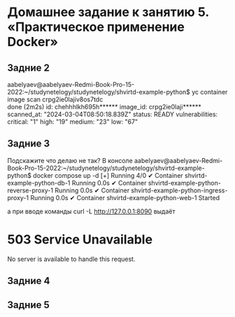 # Домашнее задание к занятию 5. «Практическое применение Docker»

## Задние 2
aabelyaev@aabelyaev-Redmi-Book-Pro-15-2022:~/studynetelogy/studynetelogy/shvirtd-example-python$ yc container image scan crpg2ie0lajiv8os7tdc         
done (2m2s)
id: chehhhlkh695h******
image_id: crpg2ie0laji******
scanned_at: "2024-03-04T08:50:18.839Z"
status: READY
vulnerabilities:
  critical: "1"
  high: "19"
  medium: "23"
  low: "67"

## Задние 3
Подскажите что делаю не так?
В консоле 
aabelyaev@aabelyaev-Redmi-Book-Pro-15-2022:~/studynetelogy/studynetelogy/shvirtd-example-python$ docker compose up -d
[+] Running 4/0
 ✔ Container shvirtd-example-python-db-1             Running                                                                                   0.0s 
 ✔ Container shvirtd-example-python-reverse-proxy-1  Running                                                                                   0.0s 
 ✔ Container shvirtd-example-python-ingress-proxy-1  Running                                                                                   0.0s 
 ✔ Container shvirtd-example-python-web-1            Started  


 а при вводе команды curl -L http://127.0.0.1:8090 выдаёт <html><body><h1>503 Service Unavailable</h1>
No server is available to handle this request.
</body></html>


## Задние 4


## Задние 5

